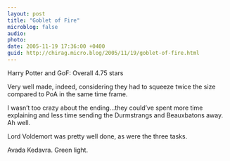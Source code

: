 ```yaml
---
layout: post
title: "Goblet of Fire"
microblog: false
audio: 
photo: 
date: 2005-11-19 17:36:00 +0400
guid: http://chirag.micro.blog/2005/11/19/goblet-of-fire.html
---
```

<p>Harry Potter and GoF: Overall 4.75 stars</p>
<p>Very well made, indeed, considering they had to squeeze twice the size compared to PoA in the same time frame.</p>
<p>I wasn’t too crazy about the ending…they could’ve spent more time explaining and less time sending the Durmstrangs and Beauxbatons away. Ah well.</p>
<p>Lord Voldemort was pretty well done, as were the three tasks.</p>
<p>Avada Kedavra. Green light.</p>
